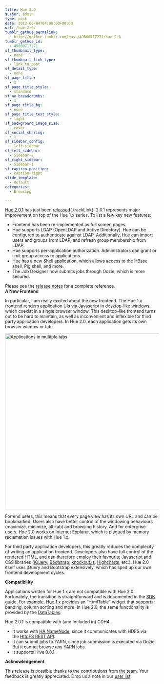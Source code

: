 ```yaml
---
title: Hue 2.0
author: admin
type: post
date: 2012-06-04T04:00:00+00:00
url: /hue-2-0/
tumblr_gethue_permalink:
  - http://gethue.tumblr.com/post/49800717271/hue-2-0
tumblr_gethue_id:
  - 49800717271
sf_thumbnail_type:
  - none
sf_thumbnail_link_type:
  - link_to_post
sf_detail_type:
  - none
sf_page_title:
  - 1
sf_page_title_style:
  - standard
sf_no_breadcrumbs:
  - 1
sf_page_title_bg:
  - none
sf_page_title_text_style:
  - light
sf_background_image_size:
  - cover
sf_social_sharing:
  - 1
sf_sidebar_config:
  - left-sidebar
sf_left_sidebar:
  - Sidebar-2
sf_right_sidebar:
  - Sidebar-1
sf_caption_position:
  - caption-right
slide_template:
  - default
categories:
  - Browsing

---
```

[Hue 2.0.1][1] has just been [released][2]{.trackLink}. 2.0.1 represents major improvement on top of the Hue 1.x series. To list a few key new features:

  * Frontend has been re-implemented as full screen pages.
  * Hue supports LDAP (OpenLDAP and Active Directory). Hue can be configured to authenticate against LDAP. Additionally, Hue can import users and groups from LDAP, and refresh group membership from LDAP.
  * Hue supports per-application authorization. Administrators can grant or limit group access to applications.
  * Hue has a new Shell application, which allows access to the HBase shell, Pig shell, and more.
  * The Job Designer now submits jobs through Oozie, which is more secured.

<div>
  Please see the <a href="https://github.com/downloads/cloudera/hue/release-notes-2.0.1.html">release notes</a> for a complete reference.
</div>

<div>
</div>

<div>
  <span><strong>A New Frontend</strong></span>
</div>

In particular, I am really excited about the new frontend. The Hue 1.x frontend renders application UIs via Javascript in [desktop-like windows][3], which coexist in a single browser window. This desktop-like frontend turns out to be hard to maintain, as well as inconvenient and inflexible for third party application developers. In Hue 2.0, each application gets its own browser window or tab:

[<img class="alignnone size-full wp-image-15364" alt="Applications in multiple tabs" src="http://www.cloudera.com/wp-content/uploads/2012/06/multi21.png" width="844" height="575" />][4]

For end users, this means that every page view has its own URL and can be bookmarked. Users also have better control of the windowing behaviours (maximize, minimize, alt-tab) and browsing history. And for enterprise users, Hue 2.0 works on Internet Explorer, which is plagued by memory reclamation issues with Hue 1.x.

For third party application developers, this greatly reduces the complexity of writing an application frontend. Developers also have full control of the rendered HTML, and can therefore employ their favourite Javascript and CSS libraries ([jQuery][5], [Bootstrap][6], [knockout.js][7], [Highcharts][8], etc.). Hue 2.0 itself uses jQuery and Bootstrap extensively, which has sped up our own frontend development cycles.

**<span>Compatibility</span>**

Applications written for Hue 1.x are not compatible with Hue 2.0. Fortunately, the transition is straightforward and is documented in the [SDK guide][9]. For example, Hue 1.x provides an “HtmlTable” widget that supports banding, column sorting and more. In Hue 2.0, the same functionality is provided by the [DataTables][10].

Hue 2.0.1 is compatible with (and included in) CDH4.

  * It works with [HA NameNode][11], since it communicates with HDFS via the [HttpFS REST API][12].
  * It can submit jobs to YARN, since job submission is executed via Oozie. But it cannot browse any YARN jobs.
  * It supports Hive 0.8.1.

**<span>Acknowledgement</span>**

This release is possible thanks to the contributions from [the team][13]. Your feedback is greatly appreciated. Drop us a note in our [user list][14].

 [1]: http://cloudera.github.com/hue/docs-2.0.1/index.html
 [2]: https://cdn.gethue.com/downloads/releases/2.0.1/hue-2.0.1.tgz
 [3]: http://blog.cloudera.com/blog/2010/07/whats-new-in-cdh3b2-hue/ "What’s New in CDH3b2: HUE"
 [4]: http://www.cloudera.com/wp-content/uploads/2012/06/multi21.png
 [5]: http://jquery.com/
 [6]: http://twitter.github.com/bootstrap/
 [7]: http://knockoutjs.com/
 [8]: http://www.highcharts.com/
 [9]: http://cloudera.github.com/hue/docs-2.0.1/sdk/sdk.html
 [10]: http://datatables.net/
 [11]: http://blog.cloudera.com/blog/2012/03/high-availability-for-the-hadoop-distributed-file-system-hdfs/ "High Availability for the Hadoop Distributed File System (HDFS)"
 [12]: http://hadoop.apache.org/common/docs/stable/webhdfs.html
 [13]: http://cloudera.github.com/hue/docs-2.0.1/release-notes/release-notes-2.0.1.html#_contributors
 [14]: https://groups.google.com/a/cloudera.org/group/cdh-user/topics?hl=en
